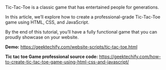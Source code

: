 Tic-Tac-Toe is a classic game that has entertained people for generations.

In this article, we’ll explore how to create a professional-grade Tic-Tac-Toe game using HTML, CSS, and JavaScript.

By the end of this tutorial, you’ll have a fully functional game that you can proudly showcase on your website.

**Demo:** https://geektechify.com/website-scripts/tic-tac-toe.html

**Tic tac toe Game professional source code:** https://geektechify.com/how-to-create-tic-tac-toe-game-using-html-css-and-javascript/
